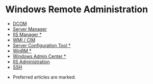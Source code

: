 Windows Remote Administration
=============================

- [DCOM](RemoteAdministration/Dcom.md)
- [Server Manager](RemoteAdministration/ServerManager.md)
- [IIS Manager *]()
- [WMI / CIM](RemoteAdministration/Wmi.md)
- [Server Configuration Tool *]()
- [WinRM *](RemoteAdministration/WinRM.md)
- [Windows Admin Center *](RemoteAdministration/WindowsAdminCenter.md)
- [IIS Administration]()
- [SSH](RemoteAdministration/Ssh.md)

* Preferred articles are marked.
